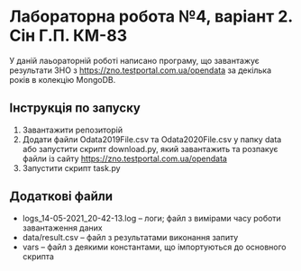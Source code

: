 # Лабораторна робота №4, варіант 2. Сін Г.П. КМ-83
У даній лаьораторній роботі написано програму, що завантажує результати ЗНО з https://zno.testportal.com.ua/opendata за декілька років в колекцію MongoDB.

## Інструкція по запуску
1. Завантажити репозиторій
2. Додати файли Odata2019File.csv та Odata2020File.csv у папку data або запустити скрипт download.py, який завантажить та розпакує файли із сайту https://zno.testportal.com.ua/opendata 
3. Запустити скрипт task.py

## Додаткові файли
- logs_14-05-2021_20-42-13.log – логи; файл з вимірами часу роботи завантаження даних
- data/result.csv – файл з результатами виконання запиту
- vars – файл з деякими константами, що імпортуються до основного скрипта
